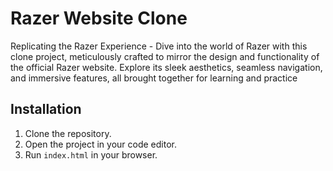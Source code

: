 # Razer Website Clone

Replicating the Razer Experience - Dive into the world of Razer with this clone project, meticulously crafted to mirror the design and functionality of the official Razer website. Explore its sleek aesthetics, seamless navigation, and immersive features, all brought together for learning and practice

## Installation

1. Clone the repository.
2. Open the project in your code editor.
3. Run `index.html` in your browser.
